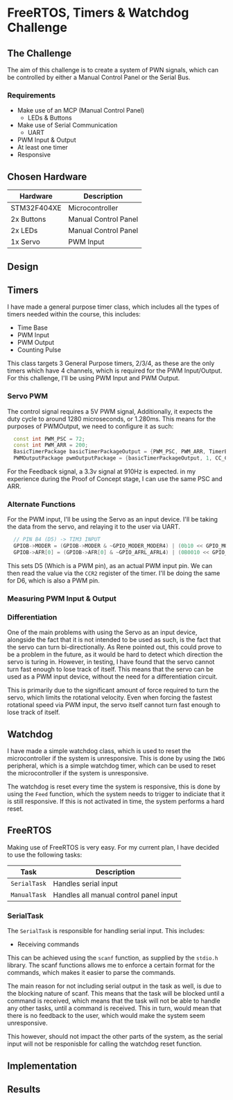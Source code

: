 # FreeRTOS, Timers & Watchdog Challenge

## The Challenge

The aim of this challenge is to create a system of PWN signals, which can be controlled by either a Manual Control Panel or the Serial Bus.

### Requirements

- Make use of an MCP (Manual Control Panel)
  - LEDs & Buttons
- Make use of Serial Communication
  - UART
- PWM Input & Output
- At least one timer
- Responsive

## Chosen Hardware

| Hardware | Description |
| --- | --- |
| STM32F404XE | Microcontroller |
| 2x Buttons | Manual Control Panel |
| 2x LEDs | Manual Control Panel |
| 1x Servo | PWM Input |

## Design

## Timers

I have made a general purpose timer class, which includes all the types of timers needed within the course, this includes:

- Time Base
- PWM Input
- PWM Output
- Counting Pulse

This class targets 3 General Purpose timers, 2/3/4, as these are the only timers which have 4 channels, which is required for the PWM Input/Output. For this challenge, I'll be using PWM Input and PWM Output.

### Servo PWM

The control signal requires a 5V PWM signal, Additionally, it expects the duty cycle to around 1280 microseconds, or 1.280ms. This means for the purposes of PWMOutput, we need to configure it as such:

```cpp
  const int PWM_PSC = 72;
  const int PWM_ARR = 200;
  BasicTimerPackage basicTimerPackageOutput = {PWM_PSC, PWM_ARR, TimerBit::TIMER2};
  PWMOutputPackage pwmOutputPackage = {basicTimerPackageOutput, 1, CC_ChannelType::CC_CHANNELTYPE_PWMOutput, OCM_Type::OCM_TYPE_PWM1, 1280};
```

For the Feedback signal, a 3.3v signal at 910Hz is expected. in my experience during the Proof of Concept stage, I can use the same PSC and ARR.

### Alternate Functions

For the PWM input, I'll be using the Servo as an input device. I'll be taking the data from the servo, and relaying it to the user via UART.

```cpp
  // PIN B4 (D5) -> TIM3 INPUT
  GPIOB->MODER = (GPIOB->MODER & ~GPIO_MODER_MODER4) | (0b10 << GPIO_MODER_MODER4_Pos);
  GPIOB->AFR[0] = (GPIOB->AFR[0] & ~GPIO_AFRL_AFRL4) | (0B0010 << GPIO_AFRL_AFRL4_Pos);
```

This sets D5 (Which is a PWM pin), as an actual PWM input pin. We can then read the value via the `CCR2` register of the timer. I'll be doing the same for D6, which is also a PWM pin.

### Measuring PWM Input & Output

<!-- TODO: Add some oscilloscope pictures here. -->

### Differentiation

One of the main problems with using the Servo as an input device, alongside the fact that it is not intended to be used as such, is the fact that the servo can turn bi-directionally. As Rene pointed out, this could prove to be a problem in the future, as it would be hard to detect which direction the servo is turing in. However, in testing, I have found that the servo cannot turn fast enough to lose track of itself. This means that the servo can be used as a PWM input device, without the need for a differentiation circuit.

This is primarily due to the significant amount of force required to turn the servo, which limits the rotational velocity. Even when forcing the fastest rotational speed via PWM input, the servo itself cannot turn fast enough to lose track of itself.

## Watchdog

I have made a simple watchdog class, which is used to reset the microcontroller if the system is unresponsive. This is done by using the `IWDG` peripheral, which is a simple watchdog timer, which can be used to reset the microcontroller if the system is unresponsive.

The watchdog is reset every time the system is responsive, this is done by using the `Feed` function, which the system needs to trigger to indiciate that it is still responsive. If this is not activated in time, the system performs a hard reset.

## FreeRTOS

Making use of FreeRTOS is very easy. For my current plan, I have decided to use the following tasks:

| Task | Description |
| --- | --- |
| `SerialTask` | Handles serial input |
| `ManualTask` | Handles all manual control panel input |

### SerialTask

The `SerialTask` is responsible for handling serial input. This includes:

- Receiving commands

This can be achieved using the `scanf` function, as supplied by the `stdio.h` library.
The scanf functions allows me to enforce a certain format for the commands, which makes it easier to parse the commands.

The main reason for not including serial output in the task as well, is due to the blocking nature of scanf. This means that the task will be blocked until a command is received, which means that the task will not be able to handle any other tasks, until a command is received. This in turn, would mean that there is no feedback to the user, which would make the system seem unresponsive.

This however, should not impact the other parts of the system, as the serial input will not be responisble for calling the watchdog reset function.

## Implementation

## Results
